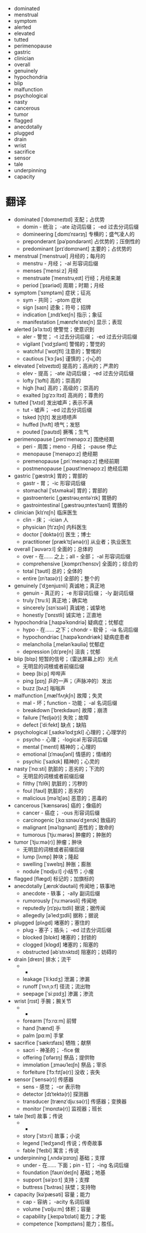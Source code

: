 

- dominated
- menstrual
- symptom
- alerted
- elevated
- tutted
- perimenopause
- gastric
- clinician
- overall
- genuinely
- hypochondria
- blip
- malfunction
- psychological
- nasty
- cancerous
- tumor
- flagged
- anecdotally
- plugged
- drain
- wrist
- sacrifice
- sensor
- tale
- underpinning
- capacity


# 翻译

- dominated [ˈdɒmɪneɪtɪd] 支配；占优势
    - domin - 统治； -ate 动词后缀； -ed 过去分词后缀
    - domineering [ˌdɒmɪˈnɪərɪŋ] 专横的；盛气凌人的
    - preponderant [pəˈpɒndərənt] 占优势的；压倒性的
    - predominant [prɪˈdɒmɪnənt] 主要的；占优势的
- menstrual [ˈmenstruəl] 月经的；每月的
    - menstru - 月经； -al 形容词后缀
    - menses [ˈmensiːz] 月经
    - menstruate [ˈmenstruˌeɪt] 行经；月经来潮
    - period [ˈpɪəriəd] 周期；时期；月经
- symptom [ˈsɪmptəm] 症状；征兆
    - sym - 共同； -ptom 症状
    - sign [saɪn] 迹象；符号；招牌
    - indication [ˌɪndɪˈkeɪʃn] 指示；象征
    - manifestation [ˌmænɪfeˈsteɪʃn] 显示；表现
- alerted [əˈlɜːtɪd] 使警觉；使意识到
    - aler - 警觉； -t 过去分词后缀； -ed 过去分词后缀
    - vigilant [ˈvɪdʒɪlənt] 警惕的；警觉的
    - watchful [ˈwɒtʃfl] 注意的；警惕的
    - cautious [ˈkɔːʃəs] 谨慎的；小心的
- elevated [ˈelɪveɪtɪd] 提高的；高尚的；严肃的
    - elev - 提高； -ate 动词后缀； -ed 过去分词后缀
    - lofty [ˈlɒfti] 高的；崇高的
    - high [haɪ] 高的；高级的；崇高的
    - exalted [ɪɡˈzɔːltɪd] 高尚的；尊贵的
- tutted [ˈtʌtɪd] 发出嘘声；表示不满
    - tut - 嘘声； -ed 过去分词后缀
    - tsked [tʃtʃt] 发出啧啧声
    - huffed [hʌft] 喷气；发怒
    - pouted [ˈpautɪd] 撅嘴；生气
- perimenopause [ˌperɪˈmenəpɔːz] 围绝经期
    - peri - 周围；meno - 月经； -pause 停止
    - menopause [ˈmenəpɔːz] 绝经期
    - premenopause [ˌpriːˈmenəpɔːz] 绝经前期
    - postmenopause [ˌpəʊstˈmenəpɔːz] 绝经后期
- gastric [ˈɡæstrɪk] 胃的；胃部的
    - gastr - 胃； -ic 形容词后缀
    - stomachal [ˈstʌməkəl] 胃的；胃部的
    - gastroenteric [ˌɡæstrəʊˌentəˈrɪk] 胃肠的
    - gastrointestinal [ˌɡæstrəʊˌɪntesˈtaɪnl] 胃肠的
- clinician [klɪˈnɪʃn] 临床医生
    - clin - 床； -ician 人
    - physician [fɪˈzɪʃn] 内科医生
    - doctor [ˈdɒktə(r)] 医生；博士
    - practitioner [prækˈtɪʃənə(r)] 从业者；执业医生
- overall [ˈəʊvərɔːl] 全面的；总体的
    - over - 在…… 之上；all - 全部； -al 形容词后缀
    - comprehensive [ˌkɒmprɪˈhensɪv] 全面的；综合的
    - total [ˈtəʊtl] 总的；全体的
    - entire [ɪnˈtaɪə(r)] 全部的；整个的
- genuinely [ˈdʒenjuɪnli] 真诚地；真正地
    - genuin - 真正的； -e 形容词后缀； -ly 副词后缀
    - truly [ˈtruːli] 真正地；确实地
    - sincerely [sɪnˈsɪəli] 真诚地；诚挚地
    - honestly [ˈɒnɪstli] 诚实地；正直地
- hypochondria [ˌhaɪpəˈkɒndriə] 疑病症；忧郁症
    - hypo - 在…… 之下；chondr - 软骨； -ia 名词后缀
    - hypochondriac [ˌhaɪpəˈkɒndriæk] 疑病症患者
    - melancholia [ˌmelənˈkəʊliə] 忧郁症
    - depression [dɪˈpreʃn] 沮丧；忧郁
- blip [blɪp] 短暂的信号；（雷达屏幕上的）光点
    - 无明显的词根或者前缀后缀
    - beep [biːp] 哔哔声
    - ping [pɪŋ] 乒的一声；（声脉冲的）发出
    - buzz [bʌz] 嗡嗡声
- malfunction [ˌmælˈfʌŋkʃn] 故障；失灵
    - mal - 坏；function - 功能； -al 名词后缀
    - breakdown [ˈbreɪkdaʊn] 故障；崩溃
    - failure [ˈfeɪljə(r)] 失败；故障
    - defect [ˈdiːfekt] 缺点；缺陷
- psychological [ˌsaɪkəˈlɒdʒɪkl] 心理的；心理学的
    - psycho - 心理； -logical 形容词后缀
    - mental [ˈmentl] 精神的；心理的
    - emotional [ɪˈməʊʃənl] 情感的；情绪的
    - psychic [ˈsaɪkɪk] 精神的；心灵的
- nasty [ˈnɑːsti] 肮脏的；恶劣的；下流的
    - 无明显的词根或者前缀后缀
    - filthy [ˈfɪlθi] 肮脏的；污秽的
    - foul [faʊl] 肮脏的；恶劣的
    - malicious [məˈlɪʃəs] 恶意的；恶毒的
- cancerous [ˈkænsərəs] 癌的；像癌的
    - cancer - 癌症； -ous 形容词后缀
    - carcinogenic [ˌkɑːsɪnəʊˈdʒenɪk] 致癌的
    - malignant [məˈlɪɡnənt] 恶性的；致命的
    - tumorous [ˈtjuːmərəs] 肿瘤的；肿胀的
- tumor [ˈtjuːmə(r)] 肿瘤；肿块
    - 无明显的词根或者前缀后缀
    - lump [lʌmp] 肿块；隆起
    - swelling [ˈswelɪŋ] 肿胀；膨胀
    - nodule [ˈnɒdjuːl] 小结节；小瘤
- flagged [flæɡd] 标记的；加旗标的
- anecdotally [ˌænɪkˈdəʊtəli] 传闻地；轶事地
    - anecdote - 轶事； -ally 副词后缀
    - rumorously [ˈruːmərəsli] 传闻地
    - reputedly [rɪˈpjuːtɪdli] 据说；据传闻
    - allegedly [əˈledʒɪdli] 据称；据说
- plugged [plʌɡd] 堵塞的；塞住的
    - plug - 塞子；插头； -ed 过去分词后缀
    - blocked [blɒkt] 堵塞的；封锁的
    - clogged [klɒɡd] 堵塞的；阻塞的
    - obstructed [əbˈstrʌktɪd] 阻塞的；妨碍的
- drain [dreɪn] 排水；流干
    - -
    - leakage [ˈliːkɪdʒ] 泄漏；渗漏
    - runoff [ˈrʌnˌɔːf] 径流；流出物
    - seepage [ˈsiːpɪdʒ] 渗漏；渗流
- wrist [rɪst] 手腕；腕关节
    - -
    - forearm [ˈfɔːrɑːm] 前臂
    - hand [hænd] 手
    - palm [pɑːm] 手掌
- sacrifice [ˈsækrɪfaɪs] 牺牲；献祭
    - sacri - 神圣的； -fice 做
    - offering [ˈɒfərɪŋ] 祭品；提供物
    - immolation [ˌɪməʊˈleɪʃn] 祭品；宰杀
    - forfeiture [ˈfɔːfɪtʃə(r)] 没收；丧失
- sensor [ˈsensə(r)] 传感器
    - sens - 感觉； -or 表示物
    - detector [dɪˈtektə(r)] 探测器
    - transducer [trænzˈdjuːsə(r)] 传感器；变换器
    - monitor [ˈmɒnɪtə(r)] 监视器；班长
- tale [teɪl] 故事；传说
    - -
    - story [ˈstɔːri] 故事；小说
    - legend [ˈledʒənd] 传说；传奇故事
    - fable [ˈfeɪbl] 寓言；传说
- underpinning [ˌʌndəˈpɪnɪŋ] 基础；支撑
    - under - 在…… 下面；pin - 钉； -ing 名词后缀
    - foundation [faʊnˈdeɪʃn] 基础；地基
    - support [səˈpɔːt] 支持；支撑
    - buttress [ˈbʌtrəs] 扶壁；支持物
- capacity [kəˈpæsəti] 容量；能力
    - cap - 容纳； -acity 名词后缀
    - volume [ˈvɒljuːm] 体积；容量
    - capability [ˌkeɪpəˈbɪləti] 能力；才能
    - competence [ˈkɒmpɪtəns] 能力；胜任。
